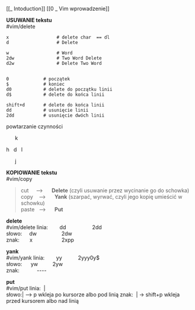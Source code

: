 [[_ Intoduction]]
[[0 _ Vim wprowadzenie]]

**USUWANIE tekstu**  
#vim/delete
```vim
x                  # delete char  == dl 
d                  # Delete  

w                  # Word  
2dw                # Two Word Delete  
d2w                # Delete Two Word  
 

0             # początek  
$             # koniec  
d0            # delete do początku linii  
d$            # delete do końca linii  

shift+d       # delete do końca linii  
dd            # usunięcie linii  
2dd           # usunięcie dwóch linii  

```  

powtarzanie czynności  

      k  

h   d   l  

      j  

  

**KOPIOWANIE tekstu**  
#vim/copy
>
>	cut       -->      **Delete** (czyli usuwanie przez wycinanie go do schowka)  
>	copy    -->      **Yank** (szarpać, wyrwać, czyli jego kopię umieścić w schowku)  
>	paste   -->      **Put**  

**delete**  
#vim/delete
	linia:        dd                  2dd  
	słowo:     dw                 2dw  
	znak:       x                    2xpp  
  

**yank**  
#vim/yank
	linia:         yy           2yyy0y$  
	słowo:      yw          2yw  
	znak:            ----  
  
**put**  
#vim/put 
linia:   |  
słowo:| --> p              wkleja po kursorze albo pod linią
znak:  |  -> shift+p    wkleja przed kursorem albo nad linią

  